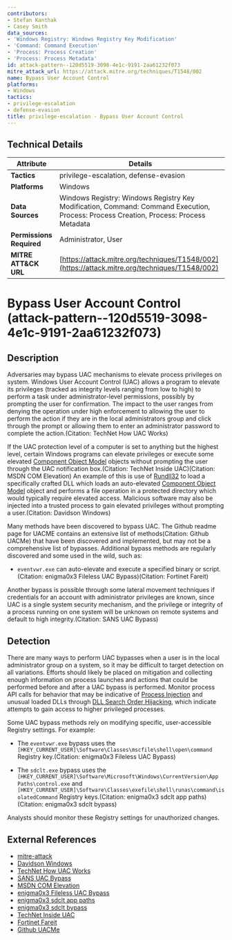```yaml
---
contributors:
- Stefan Kanthak
- Casey Smith
data_sources:
- 'Windows Registry: Windows Registry Key Modification'
- 'Command: Command Execution'
- 'Process: Process Creation'
- 'Process: Process Metadata'
id: attack-pattern--120d5519-3098-4e1c-9191-2aa61232f073
mitre_attack_url: https://attack.mitre.org/techniques/T1548/002
name: Bypass User Account Control
platforms:
- Windows
tactics:
- privilege-escalation
- defense-evasion
title: privilege-escalation - Bypass User Account Control
---
```


## Technical Details

| Attribute | Details |
|-----------|----------|
| **Tactics** | privilege-escalation, defense-evasion |
| **Platforms** | Windows |
| **Data Sources** | Windows Registry: Windows Registry Key Modification, Command: Command Execution, Process: Process Creation, Process: Process Metadata |
| **Permissions Required** | Administrator, User |
| **MITRE ATT&CK URL** | [https://attack.mitre.org/techniques/T1548/002](https://attack.mitre.org/techniques/T1548/002) |

# Bypass User Account Control (attack-pattern--120d5519-3098-4e1c-9191-2aa61232f073)

## Description
Adversaries may bypass UAC mechanisms to elevate process privileges on system. Windows User Account Control (UAC) allows a program to elevate its privileges (tracked as integrity levels ranging from low to high) to perform a task under administrator-level permissions, possibly by prompting the user for confirmation. The impact to the user ranges from denying the operation under high enforcement to allowing the user to perform the action if they are in the local administrators group and click through the prompt or allowing them to enter an administrator password to complete the action.(Citation: TechNet How UAC Works)

If the UAC protection level of a computer is set to anything but the highest level, certain Windows programs can elevate privileges or execute some elevated [Component Object Model](https://attack.mitre.org/techniques/T1559/001) objects without prompting the user through the UAC notification box.(Citation: TechNet Inside UAC)(Citation: MSDN COM Elevation) An example of this is use of [Rundll32](https://attack.mitre.org/techniques/T1218/011) to load a specifically crafted DLL which loads an auto-elevated [Component Object Model](https://attack.mitre.org/techniques/T1559/001) object and performs a file operation in a protected directory which would typically require elevated access. Malicious software may also be injected into a trusted process to gain elevated privileges without prompting a user.(Citation: Davidson Windows)

Many methods have been discovered to bypass UAC. The Github readme page for UACME contains an extensive list of methods(Citation: Github UACMe) that have been discovered and implemented, but may not be a comprehensive list of bypasses. Additional bypass methods are regularly discovered and some used in the wild, such as:

* <code>eventvwr.exe</code> can auto-elevate and execute a specified binary or script.(Citation: enigma0x3 Fileless UAC Bypass)(Citation: Fortinet Fareit)

Another bypass is possible through some lateral movement techniques if credentials for an account with administrator privileges are known, since UAC is a single system security mechanism, and the privilege or integrity of a process running on one system will be unknown on remote systems and default to high integrity.(Citation: SANS UAC Bypass)

## Detection
There are many ways to perform UAC bypasses when a user is in the local administrator group on a system, so it may be difficult to target detection on all variations. Efforts should likely be placed on mitigation and collecting enough information on process launches and actions that could be performed before and after a UAC bypass is performed. Monitor process API calls for behavior that may be indicative of [Process Injection](https://attack.mitre.org/techniques/T1055) and unusual loaded DLLs through [DLL Search Order Hijacking](https://attack.mitre.org/techniques/T1574/001), which indicate attempts to gain access to higher privileged processes.

Some UAC bypass methods rely on modifying specific, user-accessible Registry settings. For example:

* The <code>eventvwr.exe</code> bypass uses the <code>[HKEY_CURRENT_USER]\Software\Classes\mscfile\shell\open\command</code> Registry key.(Citation: enigma0x3 Fileless UAC Bypass)

* The <code>sdclt.exe</code> bypass uses the <code>[HKEY_CURRENT_USER]\Software\Microsoft\Windows\CurrentVersion\App Paths\control.exe</code> and <code>[HKEY_CURRENT_USER]\Software\Classes\exefile\shell\runas\command\isolatedCommand</code> Registry keys.(Citation: enigma0x3 sdclt app paths)(Citation: enigma0x3 sdclt bypass)

Analysts should monitor these Registry settings for unauthorized changes.

## External References
- [mitre-attack](https://attack.mitre.org/techniques/T1548/002)
- [Davidson Windows](http://www.pretentiousname.com/misc/win7_uac_whitelist2.html)
- [TechNet How UAC Works](https://technet.microsoft.com/en-us/itpro/windows/keep-secure/how-user-account-control-works)
- [SANS UAC Bypass](http://pen-testing.sans.org/blog/pen-testing/2013/08/08/psexec-uac-bypass)
- [MSDN COM Elevation](https://msdn.microsoft.com/en-us/library/ms679687.aspx)
- [enigma0x3 Fileless UAC Bypass](https://enigma0x3.net/2016/08/15/fileless-uac-bypass-using-eventvwr-exe-and-registry-hijacking/)
- [enigma0x3 sdclt app paths](https://enigma0x3.net/2017/03/14/bypassing-uac-using-app-paths/)
- [enigma0x3 sdclt bypass](https://enigma0x3.net/2017/03/17/fileless-uac-bypass-using-sdclt-exe/)
- [TechNet Inside UAC](https://technet.microsoft.com/en-US/magazine/2009.07.uac.aspx)
- [Fortinet Fareit](https://blog.fortinet.com/2016/12/16/malicious-macro-bypasses-uac-to-elevate-privilege-for-fareit-malware)
- [Github UACMe](https://github.com/hfiref0x/UACME)
